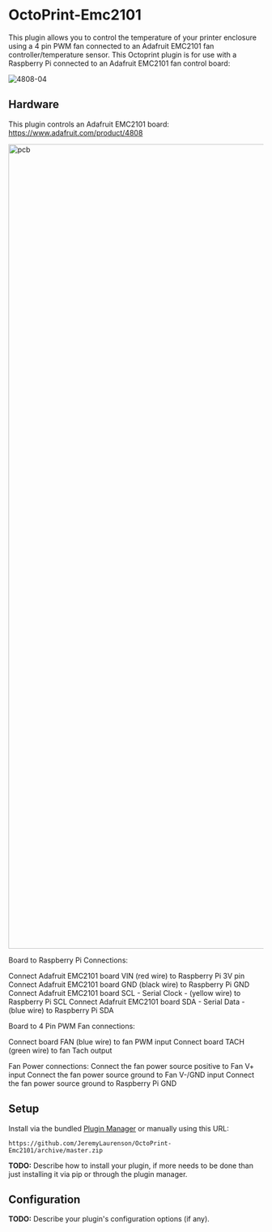 # OctoPrint-Emc2101

This plugin allows you to control the temperature of your printer enclosure using a 4 pin PWM fan connected to an Adafruit EMC2101 fan controller/temperature sensor. This Octoprint plugin is for use with a Raspberry Pi connected to an Adafruit EMC2101 fan control board:

![4808-04](https://user-images.githubusercontent.com/942556/153941335-980945da-9b34-45c7-8ad6-9cf4f0ef874e.jpg)


## Hardware

This plugin controls an Adafruit EMC2101 board: https://www.adafruit.com/product/4808

<img width="1586" alt="pcb" src="https://user-images.githubusercontent.com/942556/153915344-50ffb32f-8c90-438d-971e-3a94299c0e5f.png">

Board to Raspberry Pi Connections:

Connect Adafruit EMC2101 board VIN (red wire) to Raspberry Pi 3V pin
Connect Adafruit EMC2101 board GND (black wire) to Raspberry Pi  GND
Connect Adafruit EMC2101 board SCL - Serial Clock - (yellow wire) to Raspberry Pi  SCL
Connect Adafruit EMC2101 board SDA - Serial Data - (blue wire) to Raspberry Pi SDA

Board to 4 Pin PWM Fan connections:

Connect board FAN (blue wire) to fan PWM input
Connect board TACH (green wire) to fan Tach output

Fan Power connections:
Connect the fan power source positive to Fan V+ input
Connect the fan power source ground to Fan V-/GND input
Connect the fan power source ground to Raspberry Pi GND


## Setup

Install via the bundled [Plugin Manager](https://docs.octoprint.org/en/master/bundledplugins/pluginmanager.html)
or manually using this URL:

    https://github.com/JeremyLaurenson/OctoPrint-Emc2101/archive/master.zip

**TODO:** Describe how to install your plugin, if more needs to be done than just installing it via pip or through
the plugin manager.

## Configuration

**TODO:** Describe your plugin's configuration options (if any).
